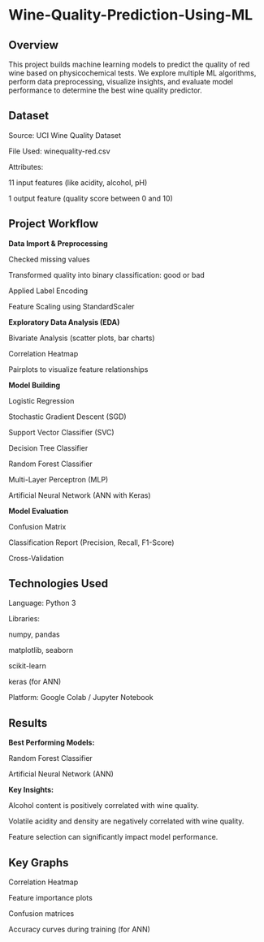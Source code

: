 # Wine-Quality-Prediction-Using-ML

## **Overview**

This project builds machine learning models to predict the quality of red wine based on physicochemical tests.
We explore multiple ML algorithms, perform data preprocessing, visualize insights, and evaluate model performance to determine the best wine quality predictor.

## **Dataset**


Source: UCI Wine Quality Dataset

File Used: winequality-red.csv

Attributes:

11 input features (like acidity, alcohol, pH)

1 output feature (quality score between 0 and 10)

## **Project Workflow**


**Data Import & Preprocessing**

Checked missing values

Transformed quality into binary classification: good or bad

Applied Label Encoding

Feature Scaling using StandardScaler

**Exploratory Data Analysis (EDA)**

Bivariate Analysis (scatter plots, bar charts)

Correlation Heatmap

Pairplots to visualize feature relationships

**Model Building**

Logistic Regression

Stochastic Gradient Descent (SGD)

Support Vector Classifier (SVC)

Decision Tree Classifier

Random Forest Classifier

Multi-Layer Perceptron (MLP)

Artificial Neural Network (ANN with Keras)

**Model Evaluation**

Confusion Matrix

Classification Report (Precision, Recall, F1-Score)

Cross-Validation

## **Technologies Used**


Language: Python 3

Libraries:

numpy, pandas

matplotlib, seaborn

scikit-learn

keras (for ANN)

Platform: Google Colab / Jupyter Notebook

## **Results**

**Best Performing Models:**

Random Forest Classifier

Artificial Neural Network (ANN)

**Key Insights:**

Alcohol content is positively correlated with wine quality.

Volatile acidity and density are negatively correlated with wine quality.

Feature selection can significantly impact model performance.

## **Key Graphs**

Correlation Heatmap

Feature importance plots

Confusion matrices

Accuracy curves during training (for ANN)
